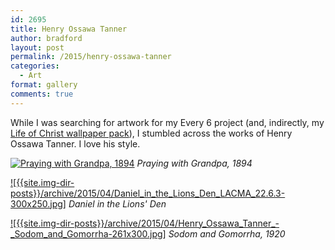 ```yaml
---
id: 2695
title: Henry Ossawa Tanner
author: bradford
layout: post
permalink: /2015/henry-ossawa-tanner
categories:
  - Art
format: gallery
comments: true
---
```

While I was searching for artwork for my Every 6 project (and, indirectly, my [Life of Christ wallpaper pack][1]), I stumbled across the works of Henry Ossawa Tanner. I love his style.<!--more-->

[![Praying with Grandpa, 1894]({{site.img-dir-posts}}/archive/2015/04/29-15-145448BD87A6CA0852E-300x235.jpg)]({{site.img-dir-posts}}/archive/2015/04/29-15-145448BD87A6CA0852E.jpg)
*Praying with Grandpa, 1894*


[![{{site.img-dir-posts}}/archive/2015/04/Daniel_in_the_Lions_Den_LACMA_22.6.3-300x250.jpg]]({{site.img-dir-posts}}/archive/2015/04/Daniel_in_the_Lions_Den_LACMA_22.6.3.jpg)
*Daniel in the Lions' Den*


[![{{site.img-dir-posts}}/archive/2015/04/Henry_Ossawa_Tanner_-_Sodom_and_Gomorrha-261x300.jpg]]({{site.img-dir-posts}}/archive/2015/04/Henry_Ossawa_Tanner_-_Sodom_and_Gomorrha.jpg)
*Sodom and Gomorrha, 1920*


 [1]: https://bradford.la/life-of-jesus-christ
